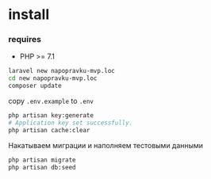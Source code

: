 # install 
### requires 
- PHP >= 7.1 
```bash
laravel new napopravku-mvp.loc
cd new napopravku-mvp.loc
composer update
```

copy `.env.example` to `.env`

```bash
php artisan key:generate
# Application key set successfully.
php artisan cache:clear
```

Накатываем миграции и наполняем тестовыми данными
```bash
php artisan migrate
php artisan db:seed
```


